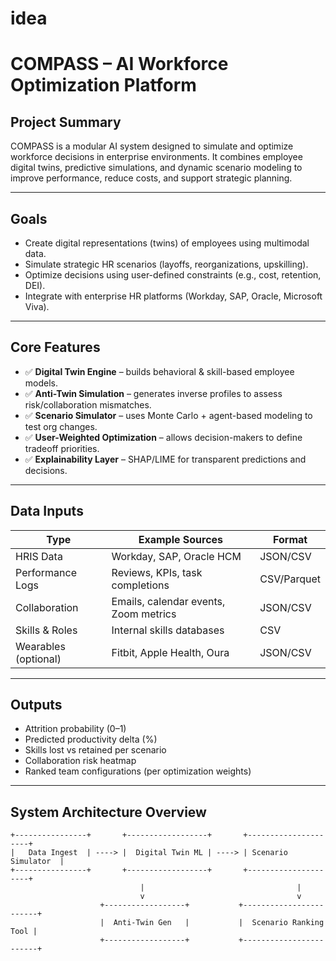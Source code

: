 # idea
# COMPASS – AI Workforce Optimization Platform

## Project Summary

COMPASS is a modular AI system designed to simulate and optimize workforce decisions in enterprise environments. It combines employee digital twins, predictive simulations, and dynamic scenario modeling to improve performance, reduce costs, and support strategic planning.

---

## Goals

- Create digital representations (twins) of employees using multimodal data.
- Simulate strategic HR scenarios (layoffs, reorganizations, upskilling).
- Optimize decisions using user-defined constraints (e.g., cost, retention, DEI).
- Integrate with enterprise HR platforms (Workday, SAP, Oracle, Microsoft Viva).

---

## Core Features

- ✅ **Digital Twin Engine** – builds behavioral & skill-based employee models.
- ✅ **Anti-Twin Simulation** – generates inverse profiles to assess risk/collaboration mismatches.
- ✅ **Scenario Simulator** – uses Monte Carlo + agent-based modeling to test org changes.
- ✅ **User-Weighted Optimization** – allows decision-makers to define tradeoff priorities.
- ✅ **Explainability Layer** – SHAP/LIME for transparent predictions and decisions.

---

## Data Inputs

| Type              | Example Sources                       | Format        |
|-------------------|----------------------------------------|---------------|
| HRIS Data         | Workday, SAP, Oracle HCM               | JSON/CSV      |
| Performance Logs  | Reviews, KPIs, task completions        | CSV/Parquet   |
| Collaboration     | Emails, calendar events, Zoom metrics  | JSON/CSV      |
| Skills & Roles    | Internal skills databases              | CSV           |
| Wearables (optional) | Fitbit, Apple Health, Oura           | JSON/CSV      |

---

## Outputs

- Attrition probability (0–1)
- Predicted productivity delta (%)
- Skills lost vs retained per scenario
- Collaboration risk heatmap
- Ranked team configurations (per optimization weights)

---

## System Architecture Overview

```plaintext
+----------------+       +------------------+       +---------------------+
|   Data Ingest  | ----> |  Digital Twin ML | ----> | Scenario Simulator  |
+----------------+       +------------------+       +---------------------+
                             |                                  |
                             v                                  v
                    +------------------+           +------------------------+
                    |  Anti-Twin Gen   |           |  Scenario Ranking Tool |
                    +------------------+           +------------------------+
